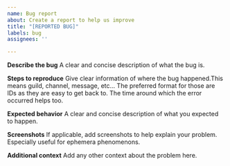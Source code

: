 ```yaml
---
name: Bug report
about: Create a report to help us improve
title: "[REPORTED BUG]"
labels: bug
assignees: ''

---
```


**Describe the bug**
A clear and concise description of what the bug is.

**Steps to reproduce**
Give clear information of where the bug happened.This means guild, channel, message, etc... The preferred format for those are IDs as they are easy to get back to. The time around which the error occurred helps too.

**Expected behavior**
A clear and concise description of what you expected to happen.

**Screenshots**
If applicable, add screenshots to help explain your problem. Especially useful for ephemera phenomenons.

**Additional context**
Add any other context about the problem here.
